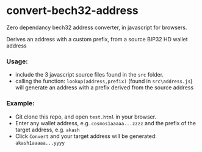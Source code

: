 # convert-bech32-address
Zero dependancy bech32 address converter, in javascript for browsers.

Derives an address with a custom prefix, from a source BIP32 HD wallet address


### Usage:
- include the 3 javascript source files found in the `src` folder.
- calling the function: `lookup(address,prefix)` (found in `src\address.js`) will generate an address with a prefix derived from the source address

### Example:
- Git clone this repo, and open `test.html` in your browser.
- Enter any wallet address, e.g. `cosmos1aaaaa...zzzz` and the prefix of the target address, e.g. `akash`
- Click `Convert` and your target address will be generated: `akash1aaaaa...yyyy`
